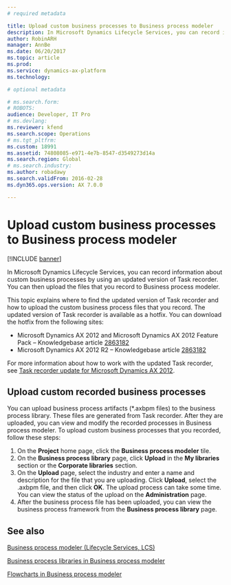 ```yaml
---
# required metadata

title: Upload custom business processes to Business process modeler
description: In Microsoft Dynamics Lifecycle Services, you can record information about custom business processes by using an updated version of Task recorder. You can then upload the files that you record to Business process modeler.
author: RobinARH
manager: AnnBe
ms.date: 06/20/2017
ms.topic: article
ms.prod: 
ms.service: dynamics-ax-platform
ms.technology: 

# optional metadata

# ms.search.form: 
# ROBOTS: 
audience: Developer, IT Pro
# ms.devlang: 
ms.reviewer: kfend
ms.search.scope: Operations
# ms.tgt_pltfrm: 
ms.custom: 18991
ms.assetid: 74808085-e971-4e7b-8547-d3549273d14a
ms.search.region: Global
# ms.search.industry: 
ms.author: robadawy
ms.search.validFrom: 2016-02-28
ms.dyn365.ops.version: AX 7.0.0

---
```


# Upload custom business processes to Business process modeler

[!INCLUDE [banner](../includes/banner.md)]

In Microsoft Dynamics Lifecycle Services, you can record information about custom business processes by using an updated version of Task recorder. You can then upload the files that you record to Business process modeler.

This topic explains where to find the updated version of Task recorder and how to upload the custom business process files that you record. The updated version of Task recorder is available as a hotfix. You can download the hotfix from the following sites:

-   Microsoft Dynamics AX 2012 and Microsoft Dynamics AX 2012 Feature Pack – Knowledgebase article [2863182](http://go.microsoft.com/fwlink/?LinkId=309910)
-   Microsoft Dynamics AX 2012 R2 – Knowledgebase article [2863182](http://go.microsoft.com/fwlink/?LinkId=309911)

For more information about how to work with the updated Task recorder, see [Task recorder update for Microsoft Dynamics AX 2012](http://go.microsoft.com/fwlink/?LinkID=310185).

## Upload custom recorded business processes
You can upload business process artifacts (\*.axbpm files) to the business process library. These files are generated from Task recorder. After they are uploaded, you can view and modify the recorded processes in Business process modeler. To upload custom business processes that you recorded, follow these steps:

1.  On the **Project** home page, click the **Business process modeler** tile.
2.  On the **Business process library** page, click **Upload** in the **My libraries** section or the **Corporate libraries** section.
3.  On the **Upload** page, select the industry and enter a name and description for the file that you are uploading. Click **Upload**, select the .axbpm file, and then click **OK**. The upload process can take some time. You can view the status of the upload on the **Administration** page.
4.  After the business process file has been uploaded, you can view the business process framework from the **Business process library** page.


See also
--------

[Business process modeler (Lifecycle Services, LCS)](./ax-2012/business-process-modeler-lcs.md)

[Business process libraries in Business process modeler](business-process-libraries-business-process-modeler.md)

[Flowcharts in Business process modeler](flowcharts-business-process-modeler.md)



